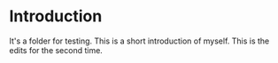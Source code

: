 # Introduction
It's a folder for testing.
This is a short introduction of myself.
This is the edits for the second time.
